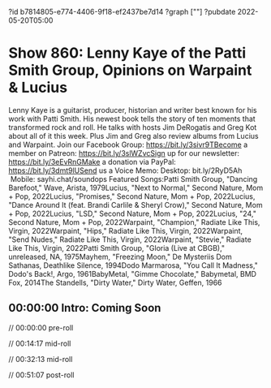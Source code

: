 ?id b7814805-e774-4406-9f18-ef2437be7d14
?graph [""]
?pubdate 2022-05-20T05:00

# Show 860: Lenny Kaye of the Patti Smith Group, Opinions on Warpaint & Lucius

Lenny Kaye is a guitarist, producer, historian and writer best known for his work with Patti Smith. His newest book tells the story of ten moments that transformed rock and roll. He talks with hosts Jim DeRogatis and Greg Kot about all of it this week. Plus Jim and Greg also review albums from Lucius and Warpaint. Join our Facebook Group: https://bit.ly/3sivr9TBecome a member on Patreon: https://bit.ly/3slWZvcSign up for our newsletter: https://bit.ly/3eEvRnGMake a donation via PayPal: https://bit.ly/3dmt9lUSend us a Voice Memo: Desktop: bit.ly/2RyD5Ah  Mobile: sayhi.chat/soundops Featured Songs:Patti Smith Group, "Dancing Barefoot," Wave, Arista, 1979Lucius, "Next to Normal," Second Nature, Mom + Pop, 2022Lucius, "Promises," Second Nature, Mom + Pop, 2022Lucius, "Dance Around It (feat. Brandi Carlile & Sheryl Crow)," Second Nature, Mom + Pop, 2022Lucius, "LSD," Second Nature, Mom + Pop, 2022Lucius, "24," Second Nature, Mom + Pop, 2022Warpaint, "Champion," Radiate Like This, Virgin, 2022Warpaint, "Hips," Radiate Like This, Virgin, 2022Warpaint, "Send Nudes," Radiate Like This, Virgin, 2022Warpaint, "Stevie," Radiate Like This, Virgin, 2022Patti Smith Group, "Gloria (Live at CBGB)," unreleased, NA, 1975Mayhem, "Freezing Moon," De Mysteriis Dom Sathanas, Deathlike Silence, 1994Dodo Marmarosa, "You Call It Madness," Dodo's Back!, Argo, 1961BabyMetal, "Gimme Chocolate," Babymetal, BMD Fox, 2014The Standells, "Dirty Water," Dirty Water, Geffen, 1966

## 00:00:00 Intro: Coming Soon

// 00:00:00 pre-roll

// 00:14:17 mid-roll

// 00:32:13 mid-roll

// 00:51:07 post-roll
